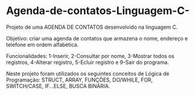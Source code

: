 # Agenda-de-contatos-Linguagem-C-
Projeto de uma AGENDA DE CONTATOS desenvolvido na linguagem C.

Objetivo: criar uma agenda de contatos que armazena o nome, endereço e telefone em ordem alfabética.

Funcionalidades: 1-Inserir, 2-Consultar por nome, 3-Mostrar todos os registros, 4-Alterar registro, 5-Ecluir registro e 9-Sair do programa.

Neste projeto foram utilizados os seguintes conceitos de Lógica de Programação: STRUCT, ARRAY, FUNÇÕES, DO/WHILE, FOR, SWITCH/CASE, IF...ELSE, BUSCA BINÁRIA.
